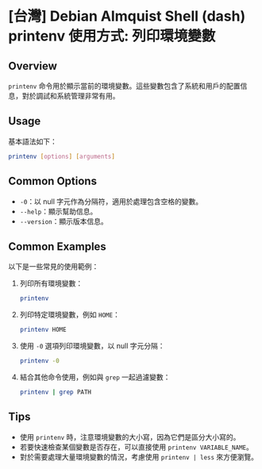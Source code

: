 # [台灣] Debian Almquist Shell (dash) printenv 使用方式: 列印環境變數

## Overview
`printenv` 命令用於顯示當前的環境變數。這些變數包含了系統和用戶的配置信息，對於調試和系統管理非常有用。

## Usage
基本語法如下：
```bash
printenv [options] [arguments]
```

## Common Options
- `-0`：以 null 字元作為分隔符，適用於處理包含空格的變數。
- `--help`：顯示幫助信息。
- `--version`：顯示版本信息。

## Common Examples
以下是一些常見的使用範例：

1. 列印所有環境變數：
   ```bash
   printenv
   ```

2. 列印特定環境變數，例如 `HOME`：
   ```bash
   printenv HOME
   ```

3. 使用 `-0` 選項列印環境變數，以 null 字元分隔：
   ```bash
   printenv -0
   ```

4. 結合其他命令使用，例如與 `grep` 一起過濾變數：
   ```bash
   printenv | grep PATH
   ```

## Tips
- 使用 `printenv` 時，注意環境變數的大小寫，因為它們是區分大小寫的。
- 若要快速檢查某個變數是否存在，可以直接使用 `printenv VARIABLE_NAME`。
- 對於需要處理大量環境變數的情況，考慮使用 `printenv | less` 來方便瀏覽。
